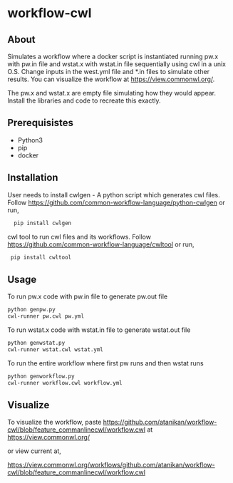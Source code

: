 # workflow-cwl

## About

Simulates a workflow where a docker script is instantiated running pw.x with pw.in file and wstat.x with wstat.in file sequentially using cwl in a unix O.S. Change inputs in the west.yml file and *.in files to simulate other results. You can visualize the workflow at https://view.commonwl.org/.

The pw.x and wstat.x are empty file simulating how they would appear. Install the libraries and code to recreate this exactly.

## Prerequisistes

- Python3
- pip
- docker

## Installation

User needs to install cwlgen - A python script which generates cwl files. Follow https://github.com/common-workflow-language/python-cwlgen or run,

```bash
  pip install cwlgen
```

cwl tool to run cwl files and its workflows. Follow https://github.com/common-workflow-language/cwltool or run, 

```bash
 pip install cwltool
```

## Usage

To run pw.x code with pw.in file to generate pw.out file

```bash
python genpw.py
cwl-runner pw.cwl pw.yml
```

To run wstat.x code with wstat.in file to generate wstat.out file

```bash 
python genwstat.py
cwl-runner wstat.cwl wstat.yml
```


To run the entire workflow where first pw runs and then wstat runs

```bash
python genworkflow.py
cwl-runner workflow.cwl workflow.yml
```

## Visualize
To visualize the workflow, paste https://github.com/atanikan/workflow-cwl/blob/feature_commanlinecwl/workflow.cwl at https://view.commonwl.org/

or view current at,

https://view.commonwl.org/workflows/github.com/atanikan/workflow-cwl/blob/feature_commanlinecwl/workflow.cwl






